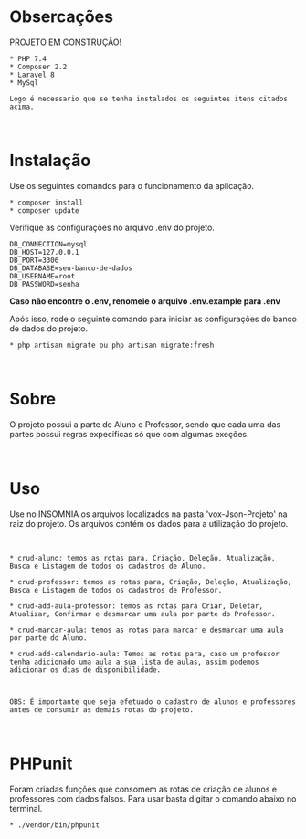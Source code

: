 <h1>Obsercações</h1>

PROJETO EM CONSTRUÇÃO!

    * PHP 7.4
    * Composer 2.2
    * Laravel 8
    * MySql

    Logo é necessario que se tenha instalados os seguintes itens citados acima.


<br>

<h1>Instalação</h1>

Use os seguintes comandos para o funcionamento da aplicação.
    
    * composer install
    * composer update

Verifique as configurações no arquivo .env do projeto.

    DB_CONNECTION=mysql
    DB_HOST=127.0.0.1
    DB_PORT=3306
    DB_DATABASE=seu-banco-de-dados
    DB_USERNAME=root
    DB_PASSWORD=senha

<strong>Caso não encontre o .env, renomeie o arquivo .env.example para  .env</strong>


Após isso, rode o seguinte comando para iniciar as configurações do banco de dados do projeto.

    * php artisan migrate ou php artisan migrate:fresh


<br>

<h1>Sobre</h1>

O projeto possui a parte de Aluno e Professor, sendo que cada uma das partes possui regras expecificas só que com algumas exeções.

<br>


<h1>Uso</h1>

<p>Use no INSOMNIA os arquivos localizados na pasta 'vox-Json-Projeto' na raiz do projeto. Os arquivos contém os dados para a utilização do projeto.</p>
<br>

    * crud-aluno: temos as rotas para, Criação, Deleção, Atualização, Busca e Listagem de todos os cadastros de Aluno.
    
    * crud-professor: temos as rotas para, Criação, Deleção, Atualização, Busca e Listagem de todos os cadastros de Professor.

    * crud-add-aula-professor: temos as rotas para Criar, Deletar, Atualizar, Confirmar e desmarcar uma aula por parte do Professor.

    * crud-marcar-aula: temos as rotas para marcar e desmarcar uma aula por parte do Aluno.

    * crud-add-calendario-aula: Temos as rotas para, caso um professor tenha adicionado uma aula a sua lista de aulas, assim podemos adicionar os dias de disponibilidade.



    OBS: É importante que seja efetuado o cadastro de alunos e professores antes de consumir as demais rotas do projeto.
     
<br>



<h1>PHPunit</h1>

Foram criadas funções que consomem as rotas de criação de alunos e professores com dados falsos.
Para usar basta digitar o comando abaixo no terminal.

    * ./vendor/bin/phpunit



